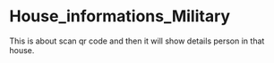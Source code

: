 # House_informations_Military
This is about scan qr code and then it will show details person in that house.
